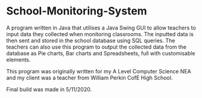 # School-Monitoring-System

A program written in Java that utilises a Java Swing GUI to allow teachers to input data they collected when monitoring classrooms.
The inputted data is then sent and stored in the school database using SQL queries.
The teachers can also use this program to output the collected data from the database as Pie charts, Bar charts and Spreadsheets, full with customisable elements.

This program was originally written for my A Level Computer Science NEA and my client was a teacher from William Perkin CofE High School.

Final build was made in 5/11/2020.
